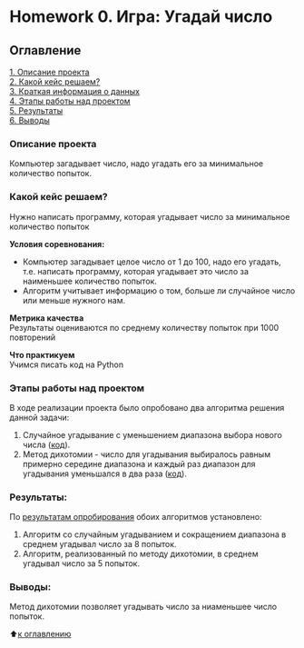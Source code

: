 
# Homework 0. Игра: Угадай число

## Оглавление  
[1. Описание проекта](https://github.com/Sidorov-Andrey/DE/blob/main/Project_0/README.md#Описание-проекта)  
[2. Какой кейс решаем?](https://github.com/Sidorov-Andrey/DE/blob/main/Project_0/README.md#Какой-кейс-решаем)  
[3. Краткая информация о данных](https://github.com/Sidorov-Andrey/DE/blob/main/Project_0/README.md#Краткая-информация-о-данных)  
[4. Этапы работы над проектом](https://github.com/Sidorov-Andrey/DE/blob/main/Project_0/README.md#Этапы-работы-над-проектом)  
[5. Результаты](https://github.com/Sidorov-Andrey/DE/blob/main/Project_0/README.md#Результаты)    
[6. Выводы](https://github.com/Sidorov-Andrey/DE/blob/main/Project_0/README.md#Выводы) 

### Описание проекта    
Компьютер загадывает число, надо угадать его за минимальное количество попыток.

### Какой кейс решаем?    
Нужно написать программу, которая угадывает число за минимальное количество попыток

**Условия соревнования:**  
- Компьютер загадывает целое число от 1 до 100, надо его угадать, т.е. написать программу, которая угадывает это число за наименьшее количество попыток.
- Алгоритм учитывает информацию о том, больше ли случайное число или меньше нужного нам.

**Метрика качества**     
Результаты оцениваются по среднему количеству попыток при 1000 повторений

**Что практикуем**     
Учимся писать код на Python


### Этапы работы над проектом  
В ходе реализации проекта было опробовано два алгоритма решения данной задачи:
1. Случайное угадывание с уменьшением диапазона выбора нового числа ([код](https://github.com/Sidorov-Andrey/DE/blob/main/Project_0/game_v3.py)).
2. Метод дихотомии - число для угадывания выбиралось равным примерно середине диапазона и каждый раз диапазон для угадывания уменьшался в два раза ([код](https://github.com/Sidorov-Andrey/DE/blob/main/Project_0/game_v4.py)).


### Результаты:  
По [результатам опробирования](https://github.com/Sidorov-Andrey/DE/blob/main/Project_0/game.ipynb) обоих алгоритмов установлено:
1. Алгоритм со случайным угадыванием и сокращением диапазона в среднем угадывал число за 8 попыток.
2. Алгоритм, реализованный по методу дихотомии, в среднем угадывал число за 5 попыток.


### Выводы:  
Метод дихотомии позволяет угадывать число за ниаменьшее число попыток.

:arrow_up:[к оглавлению](https://github.com/Sidorov-Andrey/DE/blob/main/Project_0/README.md#Оглавление)
